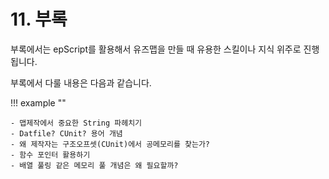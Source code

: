 # 11. 부록

부록에서는 epScript를 활용해서 유즈맵을 만들 때 유용한 스킬이나 지식 위주로 진행됩니다.  

부록에서 다룰 내용은 다음과 같습니다.

!!! example ""

    - 맵제작에서 중요한 String 파헤치기
    - Datfile? CUnit? 용어 개념
    - 왜 제작자는 구조오프셋(CUnit)에서 공메모리를 찾는가?
    - 함수 포인터 활용하기
    - 배열 풀링 같은 메모리 풀 개념은 왜 필요할까?